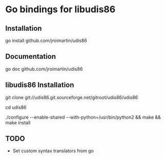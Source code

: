 Go bindings for libudis86
=========================

Installation
------------
go install github.com/jroimartin/udis86

Documentation
-------------
go doc github.com/jroimartin/udis86

libudis86 Installation
----------------------
git clone git://udis86.git.sourceforge.net/gitroot/udis86/udis86

cd udis86

./configure --enable-shared --with-python=/usr/bin/python2 && make && make install

TODO
----
* Set custom syntax translators from go
